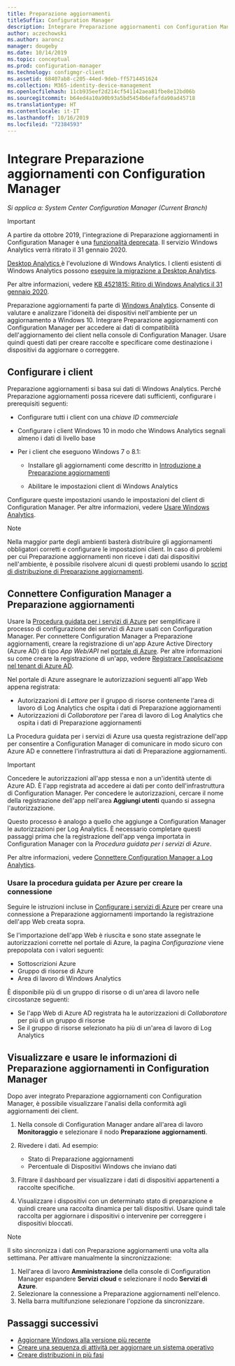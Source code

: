 ```yaml
---
title: Preparazione aggiornamenti
titleSuffix: Configuration Manager
description: Integrare Preparazione aggiornamenti con Configuration Manager per accedere ai dati relativi alla compatibilità con l'aggiornamento a Windows 10 e specificare come destinazione i dispositivi da aggiornare o correggere.
author: aczechowski
ms.author: aaroncz
manager: dougeby
ms.date: 10/14/2019
ms.topic: conceptual
ms.prod: configuration-manager
ms.technology: configmgr-client
ms.assetid: 68407ab8-c205-44ed-9deb-ff5714451624
ms.collection: M365-identity-device-management
ms.openlocfilehash: 11cb935eef2d214cf541142aea81fbe8e12bd06b
ms.sourcegitcommit: b64ed4a10a90b93a5bd5454b6efafda90ad45718
ms.translationtype: HT
ms.contentlocale: it-IT
ms.lasthandoff: 10/16/2019
ms.locfileid: "72384593"
---
```

# <a name="integrate-upgrade-readiness-with-configuration-manager"></a>Integrare Preparazione aggiornamenti con Configuration Manager

*Si applica a: System Center Configuration Manager (Current Branch)*

> [!Important]  
> A partire da ottobre 2019, l'integrazione di Preparazione aggiornamenti in Configuration Manager è una [funzionalità deprecata](/sccm/core/plan-design/changes/deprecated/removed-and-deprecated-cmfeatures). Il servizio Windows Analytics verrà ritirato il 31 gennaio 2020.
>
> [Desktop Analytics ](/sccm/desktop-analytics/overview) è l'evoluzione di Windows Analytics. I clienti esistenti di Windows Analytics possono [eseguire la migrazione a Desktop Analytics](/sccm/desktop-analytics/faq#existing-windows-analytics-customers).
>
> Per altre informazioni, vedere [KB 4521815: Ritiro di Windows Analytics il 31 gennaio 2020](https://support.microsoft.com/help/4521815/windows-analytics-retirement).

Preparazione aggiornamenti fa parte di [Windows Analytics](https://docs.microsoft.com/windows/deployment/upgrade/manage-windows-upgrades-with-upgrade-readiness). Consente di valutare e analizzare l'idoneità dei dispositivi nell'ambiente per un aggiornamento a Windows 10. Integrare Preparazione aggiornamenti con Configuration Manager per accedere ai dati di compatibilità dell'aggiornamento dei client nella console di Configuration Manager. Usare quindi questi dati per creare raccolte e specificare come destinazione i dispositivi da aggiornare o correggere.



## <a name="configure-clients"></a>Configurare i client

Preparazione aggiornamenti si basa sui dati di Windows Analytics. Perché Preparazione aggiornamenti possa ricevere dati sufficienti, configurare i prerequisiti seguenti:

- Configurare tutti i client con una *chiave ID commerciale*  

- Configurare i client Windows 10 in modo che Windows Analytics segnali almeno i dati di livello base  

- Per i client che eseguono Windows 7 o 8.1:  

    - Installare gli aggiornamenti come descritto in [Introduzione a Preparazione aggiornamenti](https://docs.microsoft.com/windows/deployment/upgrade/upgrade-readiness-get-started)  

    - Abilitare le impostazioni client di Windows Analytics  

Configurare queste impostazioni usando le impostazioni del client di Configuration Manager. Per altre informazioni, vedere [Usare Windows Analytics](/sccm/core/clients/manage/monitor-windows-analytics).

> [!NOTE]  
> Nella maggior parte degli ambienti basterà distribuire gli aggiornamenti obbligatori corretti e configurare le impostazioni client. In caso di problemi per cui Preparazione aggiornamenti non riceve i dati dai dispositivi nell'ambiente, è possibile risolvere alcuni di questi problemi usando lo [script di distribuzione di Preparazione aggiornamenti](https://docs.microsoft.com/windows/deployment/upgrade/upgrade-readiness-deployment-script). 



## <a name="connect-configuration-manager-to-upgrade-readiness"></a>Connettere Configuration Manager a Preparazione aggiornamenti

Usare la [Procedura guidata per i servizi di Azure](/sccm/core/servers/deploy/configure/azure-services-wizard) per semplificare il processo di configurazione dei servizi di Azure usati con Configuration Manager. Per connettere Configuration Manager a Preparazione aggiornamenti, creare la registrazione di un'app Azure Active Directory (Azure AD) di tipo *App Web/API* nel [portale di Azure](https://portal.azure.com). Per altre informazioni su come creare la registrazione di un'app, vedere [Registrare l'applicazione nel tenant di Azure AD](/azure/active-directory/active-directory-app-registration). 

Nel portale di Azure assegnare le autorizzazioni seguenti all'app Web appena registrata:
- Autorizzazioni di *Lettore* per il gruppo di risorse contenente l'area di lavoro di Log Analytics che ospita i dati di Preparazione aggiornamenti
- Autorizzazioni di *Collaboratore* per l'area di lavoro di Log Analytics che ospita i dati di Preparazione aggiornamenti

La Procedura guidata per i servizi di Azure usa questa registrazione dell'app per consentire a Configuration Manager di comunicare in modo sicuro con Azure AD e connettere l'infrastruttura ai dati di Preparazione aggiornamenti.

> [!IMPORTANT]  
> Concedere le autorizzazioni all'app stessa e non a un'identità utente di Azure AD. È l'app registrata ad accedere ai dati per conto dell'infrastruttura di Configuration Manager. Per concedere le autorizzazioni, cercare il nome della registrazione dell'app nell'area **Aggiungi utenti** quando si assegna l'autorizzazione. 
> 
> Questo processo è analogo a quello che aggiunge a Configuration Manager le autorizzazioni per Log Analytics. È necessario completare questi passaggi prima che la registrazione dell'app venga importata in Configuration Manager con la *Procedura guidata per i servizi di Azure*.
> 
> Per altre informazioni, vedere [Connettere Configuration Manager a Log Analytics](https://docs.microsoft.com/azure/log-analytics/log-analytics-sccm).


### <a name="use-the-azure-wizard-to-create-the-connection"></a>Usare la procedura guidata per Azure per creare la connessione

Seguire le istruzioni incluse in [Configurare i servizi di Azure](/sccm/core/servers/deploy/configure/azure-services-wizard) per creare una connessione a Preparazione aggiornamenti importando la registrazione dell'app Web creata sopra. 

Se l'importazione dell'app Web è riuscita e sono state assegnate le autorizzazioni corrette nel portale di Azure, la pagina *Configurazione* viene prepopolata con i valori seguenti:   
-  Sottoscrizioni Azure  
-  Gruppo di risorse di Azure  
-  Area di lavoro di Windows Analytics  

È disponibile più di un gruppo di risorse o di un'area di lavoro nelle circostanze seguenti: 
- Se l'app Web di Azure AD registrata ha le autorizzazioni di *Collaboratore* per più di un gruppo di risorse   
- Se il gruppo di risorse selezionato ha più di un'area di lavoro di Log Analytics  



## <a name="view-and-use-upgrade-readiness-information-in-configuration-manager"></a>Visualizzare e usare le informazioni di Preparazione aggiornamenti in Configuration Manager

Dopo aver integrato Preparazione aggiornamenti con Configuration Manager, è possibile visualizzare l'analisi della conformità agli aggiornamenti dei client.

1. Nella console di Configuration Manager andare all'area di lavoro **Monitoraggio** e selezionare il nodo **Preparazione aggiornamenti**.  

2. Rivedere i dati. Ad esempio:  
    - Stato di Preparazione aggiornamenti  
    - Percentuale di Dispositivi Windows che inviano dati  

3. Filtrare il dashboard per visualizzare i dati di dispositivi appartenenti a raccolte specifiche.  

4. Visualizzare i dispositivi con un determinato stato di preparazione e quindi creare una raccolta dinamica per tali dispositivi. Usare quindi tale raccolta per aggiornare i dispositivi o intervenire per correggere i dispositivi bloccati.  

> [!Note]  
> Il sito sincronizza i dati con Preparazione aggiornamenti una volta alla settimana.<!--SCCMDocs issue 732--> Per attivare manualmente la sincronizzazione:
> 1. Nell'area di lavoro **Amministrazione** della console di Configuration Manager espandere **Servizi cloud** e selezionare il nodo **Servizi di Azure**.  
> 2. Selezionare la connessione a Preparazione aggiornamenti nell'elenco.  
> 3. Nella barra multifunzione selezionare l'opzione da sincronizzare.  



## <a name="next-steps"></a>Passaggi successivi

- [Aggiornare Windows alla versione più recente](/sccm/osd/deploy-use/upgrade-windows-to-the-latest-version)  
- [Creare una sequenza di attività per aggiornare un sistema operativo](/sccm/osd/deploy-use/create-a-task-sequence-to-upgrade-an-operating-system)  
- [Creare distribuzioni in più fasi](/sccm/osd/deploy-use/create-phased-deployment-for-task-sequence)  
